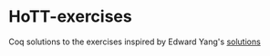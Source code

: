 # HoTT-exercises

Coq solutions to the exercises inspired by Edward Yang's [solutions](https://github.com/ezyang/HoTT-coqex)
